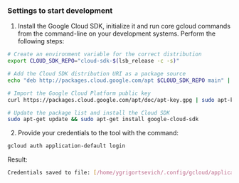 
### Settings to start development

1. Install the Google Cloud SDK, initialize it and run core gcloud commands from the command-line on your development systems.
Perform the following steps:
```bash
# Create an environment variable for the correct distribution
export CLOUD_SDK_REPO="cloud-sdk-$(lsb_release -c -s)"

# Add the Cloud SDK distribution URI as a package source
echo "deb http://packages.cloud.google.com/apt $CLOUD_SDK_REPO main" | sudo tee -a /etc/apt/sources.list.d/google-cloud-sdk.list

# Import the Google Cloud Platform public key
curl https://packages.cloud.google.com/apt/doc/apt-key.gpg | sudo apt-key add -

# Update the package list and install the Cloud SDK
sudo apt-get update && sudo apt-get install google-cloud-sdk

```

2. Provide your credentials to the tool with the command:
 ```bash
gcloud auth application-default login 
```
Result:
```bash
Credentials saved to file: [/home/ygrigortsevich/.config/gcloud/application_default_credentials.json]
```
